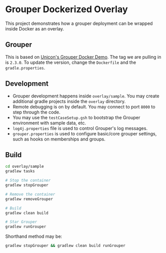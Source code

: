 # Grouper Dockerized Overlay

This project demonstrates how a grouper deployment can be wrapped inside Docker as an overlay.

## Grouper

This is based on [Unicon's Grouper Docker Demo](https://hub.docker.com/r/unicon/grouper-demo/tags/). 
The tag we are pulling in is `2.3.0`. To update the version, change the `Dockerfile` and the `gradle.properties`.

## Development

- Grouper development happens inside `overlay/sample`. You may create additional gradle projects inside the `overlay` directory.
- Remote debugging is on by default. You may connect to port `8000` to step through the code.
- You may use the `testCaseSetup.gsh` to bootstrap the Grouper environment with sample data, etc.
- `log4j.properties` file is used to control Grouper's log messages.
- `grouper.properties` is used to configure basic/core grouper settings, such as hooks on memberships and groups.

## Build

```bash
cd overlay/sample
gradlew tasks

# Stop the container
gradlew stopGrouper

# Remove the container
gradlew removeGrouper

# Build 
gradlew clean build

# Star Grouper
gradlew runGrouper
```

Shorthand method may be:

```bash
gradlew stopGrouper && gradlew clean build runGrouper
```
